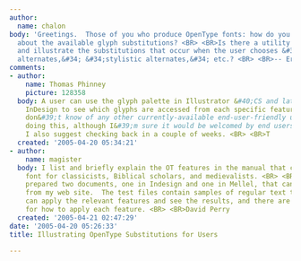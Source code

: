 ```yaml
---
author:
  name: chalon
body: 'Greetings.  Those of you who produce OpenType fonts: how do you inform users
  about the available glyph substitutions? <BR> <BR>Is there a utility that will list
  and illustrate the substitutions that occur when the user chooses &#34;contextual
  alternates,&#34; &#34;stylistic alternates,&#34; etc.? <BR> <BR>-- Eric'
comments:
- author:
    name: Thomas Phinney
    picture: 128358
  body: A user can use the glyph palette in Illustrator &#40;CS and later&#41; and
    InDesign to see which glyphs are accessed from each specific feature. <BR> <BR>I
    don&#39;t know of any other currently-available end-user-friendly utility for
    doing this, although I&#39;m sure it would be welcomed by end users. <BR> <BR>However,
    I also suggest checking back in a couple of weeks. <BR> <BR>T
  created: '2005-04-20 05:34:21'
- author:
    name: magister
  body: I list and briefly explain the OT features in the manual that comes with my
    font for classicists, Biblical scholars, and medievalists. <BR> <BR>I also have
    prepared two documents, one in Indesign and one in Mellel, that can be downloaded
    from my web site.  The test files contain samples of regular text to which users
    can apply the relevant features and see the results, and there are specific instructions
    for how to apply each feature. <BR> <BR>David Perry
  created: '2005-04-21 02:47:29'
date: '2005-04-20 05:26:33'
title: Illustrating OpenType Substitutions for Users

---
```

